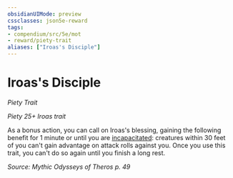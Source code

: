 ```yaml
---
obsidianUIMode: preview
cssclasses: json5e-reward
tags:
- compendium/src/5e/mot
- reward/piety-trait
aliases: ["Iroas's Disciple"]
---
```

# Iroas's Disciple
*Piety Trait*  

*Piety 25+ Iroas trait*

As a bonus action, you can call on Iroas's blessing, gaining the following benefit for 1 minute or until you are [incapacitated](rules/conditions.md#incapacitated): creatures within 30 feet of you can't gain advantage on attack rolls against you. Once you use this trait, you can't do so again until you finish a long rest.

*Source: Mythic Odysseys of Theros p. 49*